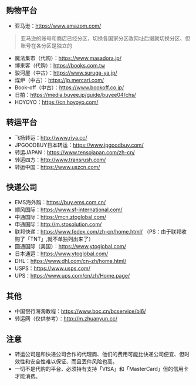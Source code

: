 ## 购物平台
+ 亚马逊：<https://www.amazom.com/>
> 亚马逊的账号和商店已经分区，切换各国家分区改网址后缀就切换分区、但账号在各分区是独立的
+ 魔法集市（代购）：<https://www.masadora.jp/>
+ 博来客（代购）：<https://books.com.tw>
+ 骏河屋（中古）：<https://www.suruga-ya.jp/>
+ 煤炉（中古）：<https://jp.mercari.com/>
+ Book-off（中古）：<https://www.bookoff.co.jp/>
+ 日拍：https://media.buyee.jp/guide/buyee04/chs/
+ HOYOYO：https://cn.hoyoyo.com/
## 转运平台
+ 飞扬转运：<http://www.riya.cc/>
+ JPGOODBUY日本转运：<https://www.jpgoodbuy.com/>
+ 转运JAPAN：<https://www.tensojapan.com/zh-cn/>
+ 转运四方：<http://www.transrush.com/>
+ 转运中国：<https://www.uszcn.com/>
## 快递公司
+ EMS海外购：<https://buy.ems.com.cn/>
+ 顺风国际：<https://www.sf-international.com/>
+ 中通国际：<https://mcn.ztoglobal.com/>
+ 申通国际：<http://m.stosolution.com/>
+ 联邦快递：<https://www.fedex.com/zh-cn/home.html/>
（PS：由于联邦收购了「TNT」,就不单独列出来了）
+ 圆通国际（美国）：<https://www.ytoglobal.com/>
+ 日本通运：<https://www.ytoglobal.com/>
+ DHL：<https://www.dhl.com/cn-zh/home.html/>
+ USPS：<https://www.usps.com/>
+ UPS：<https://www.ups.com/cn/zh/Home.page/>
## 其他
+ 中国银行海淘教程：<https://www.boc.cn/bcservice/bi6/>
+ 转运网（仅供参考）：<http://m.zhuanyun.cc/>
## 注意
+ 转运公司是和快递公司合作的代理商、他们的费用可能比快递公司便宜、但时效性和安全性难以保证、而且丟件风险也高。
+ 一切不是代购的平台、必须持有支持「VISA」和「MasterCard」但的信用卡才能消费。
